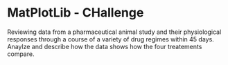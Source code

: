 # MatPlotLib - CHallenge
 Reviewing data from a pharmaceutical animal study and their physiological responses through a course of a variety of drug regimes within 45 days. Anaylze and describe how the data shows how the four treatements compare.
